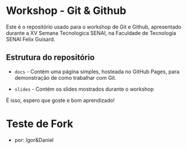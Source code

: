 # Workshop - Git & Github

Este é o repositório usado para o workshop de Git e Github, apresentado durante a XV Semana Tecnologica SENAI, na Faculdade de Tecnologia SENAI Felix Guisard.

## Estrutura do repositório

* `docs` - Contém uma página simples, hosteada no GitHub Pages, para demonstração de como trabalhar com Git.

* `slides` - Contém os slides mostrados durante o workshop

É isso, espero que goste e bom aprendizado!

# Teste de Fork 
- por: Igor&Daniel

